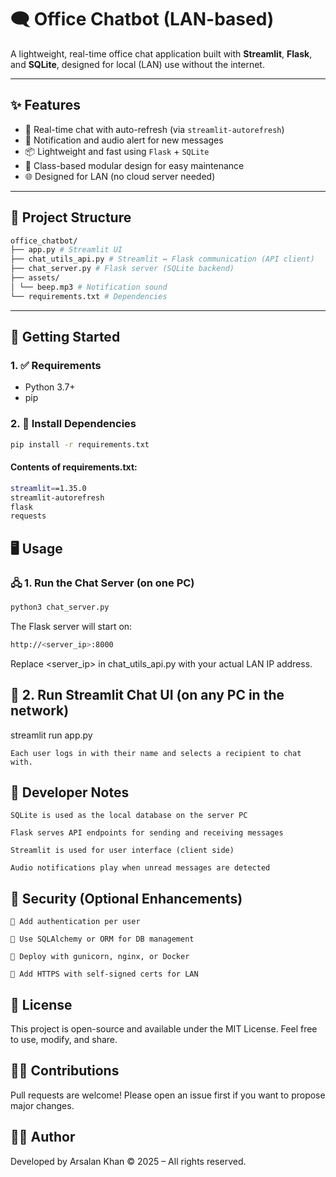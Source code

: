 # 🗨️ Office Chatbot (LAN-based)

A lightweight, real-time office chat application built with **Streamlit**, **Flask**, and **SQLite**, designed for local (LAN) use without the internet.

---

## ✨ Features

- 🔁 Real-time chat with auto-refresh (via `streamlit-autorefresh`)
- 🔔 Notification and audio alert for new messages
- 📦 Lightweight and fast using `Flask` + `SQLite`
- 🔐 Class-based modular design for easy maintenance
- 🌐 Designed for LAN (no cloud server needed)

---

## 📂 Project Structure
```bash
office_chatbot/
├── app.py # Streamlit UI
├── chat_utils_api.py # Streamlit ↔ Flask communication (API client)
├── chat_server.py # Flask server (SQLite backend)
├── assets/
│ └── beep.mp3 # Notification sound
└── requirements.txt # Dependencies

```
---

## 🚀 Getting Started

### 1. ✅ Requirements

- Python 3.7+
- pip

### 2. 🔧 Install Dependencies

```bash
pip install -r requirements.txt
```

#### Contents of requirements.txt:
```bash
streamlit==1.35.0
streamlit-autorefresh
flask
requests
```

## 🖥️ Usage
### 🖧 1. Run the Chat Server (on one PC)
```bash
python3 chat_server.py
```
The Flask server will start on:
```bash
http://<server_ip>:8000
```
Replace <server_ip> in chat_utils_api.py with your actual LAN IP address.

## 💬 2. Run Streamlit Chat UI (on any PC in the network)

streamlit run app.py

    Each user logs in with their name and selects a recipient to chat with.

## 🧠 Developer Notes

    SQLite is used as the local database on the server PC

    Flask serves API endpoints for sending and receiving messages

    Streamlit is used for user interface (client side)

    Audio notifications play when unread messages are detected

## 🔐 Security (Optional Enhancements)

    🔑 Add authentication per user

    🧾 Use SQLAlchemy or ORM for DB management

    📡 Deploy with gunicorn, nginx, or Docker

    🔐 Add HTTPS with self-signed certs for LAN

## 📜 License

This project is open-source and available under the MIT License.
Feel free to use, modify, and share.

## 🙋‍♂️ Contributions

Pull requests are welcome! Please open an issue first if you want to propose major changes.

## 👨‍💻 Author

Developed by Arsalan Khan
© 2025 – All rights reserved.
